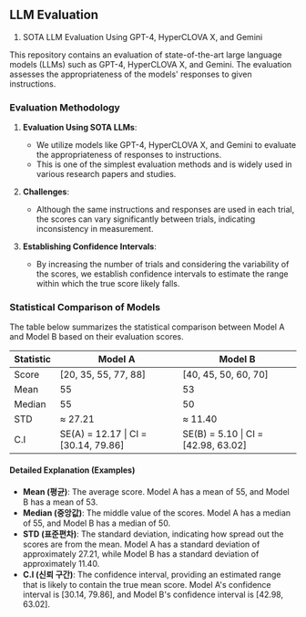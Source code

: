 
## LLM Evaluation

1. SOTA LLM Evaluation Using GPT-4, HyperCLOVA X, and Gemini

This repository contains an evaluation of state-of-the-art large language models (LLMs) such as GPT-4, HyperCLOVA X, and Gemini. The evaluation assesses the appropriateness of the models' responses to given instructions.</br>

### Evaluation Methodology

1) **Evaluation Using SOTA LLMs**:
   - We utilize models like GPT-4, HyperCLOVA X, and Gemini to evaluate the appropriateness of responses to instructions.
   - This is one of the simplest evaluation methods and is widely used in various research papers and studies.

2) **Challenges**:
   - Although the same instructions and responses are used in each trial, the scores can vary significantly between trials, indicating inconsistency in measurement.

3) **Establishing Confidence Intervals**:
   - By increasing the number of trials and considering the variability of the scores, we establish confidence intervals to estimate the range within which the true score likely falls.

### Statistical Comparison of Models

The table below summarizes the statistical comparison between Model A and Model B based on their evaluation scores.

| Statistic | Model A                    | Model B                    |
|-----------|----------------------------|----------------------------|
| Score     | [20, 35, 55, 77, 88]       | [40, 45, 50, 60, 70]       |
| Mean      | 55                         | 53                         |
| Median    | 55                         | 50                         |
| STD       | ≈ 27.21                    | ≈ 11.40                    |
| C.I       | SE(A) = 12.17 \| CI = [30.14, 79.86] | SE(B) = 5.10 \| CI = [42.98, 63.02] |

#### Detailed Explanation (Examples)

- **Mean (평균)**: The average score. Model A has a mean of 55, and Model B has a mean of 53.
- **Median (중앙값)**: The middle value of the scores. Model A has a median of 55, and Model B has a median of 50.
- **STD (표준편차)**: The standard deviation, indicating how spread out the scores are from the mean. Model A has a standard deviation of approximately 27.21, while Model B has a standard deviation of approximately 11.40.
- **C.I (신뢰 구간)**: The confidence interval, providing an estimated range that is likely to contain the true mean score. Model A's confidence interval is [30.14, 79.86], and Model B's confidence interval is [42.98, 63.02].
